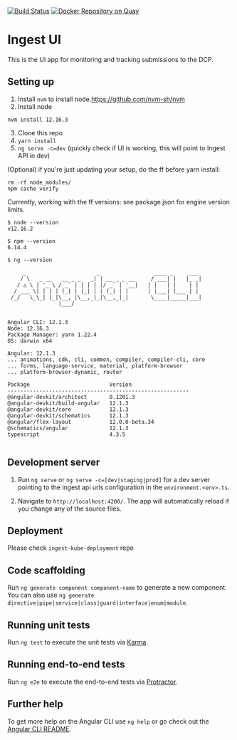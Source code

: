 [![Build Status](https://travis-ci.org/HumanCellAtlas/ingest-ui.svg?branch=master)](https://travis-ci.org/HumanCellAtlas/ingest-ui)
[![Docker Repository on Quay](https://quay.io/repository/humancellatlas/ingest-ui/status "Docker Repository on Quay")](https://quay.io/repository/humancellatlas/ingest-ui)

# Ingest UI

This is the UI app for monitoring and tracking submissions to the DCP. 

## Setting up
1. Install `nvm` to install node.https://github.com/nvm-sh/nvm
2. Install node
```shell
nvm install 12.16.3
```
3. Clone this repo
4. `yarn install`
5. `ng serve -c=dev` (quickly check if UI is working, this will point to Ingest API in dev)

(Optional) if you're just updating your setup, do the ff before yarn install:

```
rm -rf node_modules/
npm cache verify

```

Currently, working with the ff versions:
see package.json for engine version limits.
```
$ node --version
v12.16.2

$ npm --version
6.14.4

$ ng --version

     _                      _                 ____ _     ___
    / \   _ __   __ _ _   _| | __ _ _ __     / ___| |   |_ _|
   / △ \ | '_ \ / _` | | | | |/ _` | '__|   | |   | |    | |
  / ___ \| | | | (_| | |_| | | (_| | |      | |___| |___ | |
 /_/   \_\_| |_|\__, |\__,_|_|\__,_|_|       \____|_____|___|
                |___/
    

Angular CLI: 12.1.3
Node: 12.16.3
Package Manager: yarn 1.22.4
OS: darwin x64

Angular: 12.1.3
... animations, cdk, cli, common, compiler, compiler-cli, core
... forms, language-service, material, platform-browser
... platform-browser-dynamic, router

Package                         Version
---------------------------------------------------------
@angular-devkit/architect       0.1201.3
@angular-devkit/build-angular   12.1.3
@angular-devkit/core            12.1.3
@angular-devkit/schematics      12.1.3
@angular/flex-layout            12.0.0-beta.34
@schematics/angular             12.1.3
typescript                      4.3.5
    
```

## Development server

1. Run `ng serve` or `ng serve -c=[dev|staging|prod]` for a dev server pointing to the ingest api urls configuration in the `environment.<env>.ts`. 

2. Navigate to `http://localhost:4200/`. The app will automatically reload if you change any of the source files.

## Deployment
Please check `ingest-kube-deployment` repo

## Code scaffolding

Run `ng generate component component-name` to generate a new component. You can also use `ng generate directive|pipe|service|class|guard|interface|enum|module`.

## Running unit tests

Run `ng test` to execute the unit tests via [Karma](https://karma-runner.github.io).

## Running end-to-end tests

Run `ng e2e` to execute the end-to-end tests via [Protractor](http://www.protractortest.org/).

## Further help

To get more help on the Angular CLI use `ng help` or go check out the [Angular CLI README](https://github.com/angular/angular-cli/blob/master/README.md).
